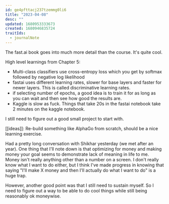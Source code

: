 ```yaml
---
id: ge4pfttacj237tzemmg0li6
title: "2023-04-08"
desc: ""
updated: 1680953333673
created: 1680946835724
traitIds:
  - journalNote
---
```


The fast.ai book goes into much more detail than the course. It's quite cool.

High level learnings from Chapter 5:

- Multi-class classifiers use cross-entropy loss which you get by softmax followed by negative log likelihood
- fastai uses different learning rates, slower for base layers and faster for newer layers. This is called discriminative learning rates.
- if selecting number of epochs, a good idea is to train it for as long as you can wait and then see how good the results are.
- Kaggle is slow as fuck. Things that take 20s in the fastai notebook take 2 minutes on the kaggle notebook.

I still need to figure out a good small project to start with.

[[ideas]]: Re-build something like AlphaGo from scratch, should be a nice learning exercise.

Had a pretty long conversation with Shikhar yesterday (we met after an year). One thing that I'll note down
is that optimizing for money and making money your goal seems to demonstrate lack of meaning in life to me.
Money isn't really anything other than a number on a screen. I don't really know what I want to do either,
but I think I've made progress in knowing that saying "I'll make X money and then I'll actually do what I want
to do" is a huge trap.

However, another good point was that I still need to sustain myself. So I need to figure out a way to be
able to do cool things while still being reasonably ok moneywise.
